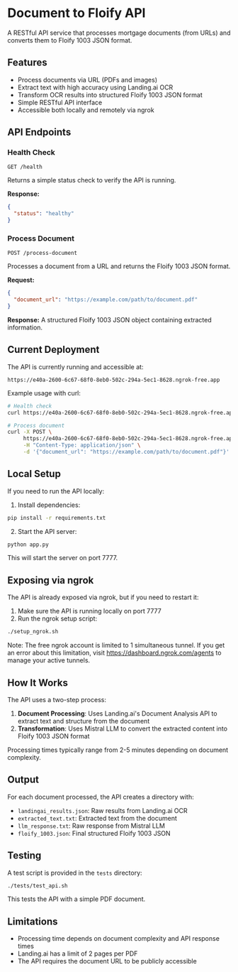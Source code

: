 # Document to Floify API

A RESTful API service that processes mortgage documents (from URLs) and converts them to Floify 1003 JSON format.

## Features

- Process documents via URL (PDFs and images)
- Extract text with high accuracy using Landing.ai OCR
- Transform OCR results into structured Floify 1003 JSON format
- Simple RESTful API interface
- Accessible both locally and remotely via ngrok

## API Endpoints

### Health Check

```
GET /health
```

Returns a simple status check to verify the API is running.

**Response:**
```json
{
  "status": "healthy"
}
```

### Process Document

```
POST /process-document
```

Processes a document from a URL and returns the Floify 1003 JSON format.

**Request:**
```json
{
  "document_url": "https://example.com/path/to/document.pdf"
}
```

**Response:**
A structured Floify 1003 JSON object containing extracted information.

## Current Deployment

The API is currently running and accessible at:

```
https://e40a-2600-6c67-68f0-8eb0-502c-294a-5ec1-8628.ngrok-free.app
```

Example usage with curl:

```bash
# Health check
curl https://e40a-2600-6c67-68f0-8eb0-502c-294a-5ec1-8628.ngrok-free.app/health

# Process document
curl -X POST \
     https://e40a-2600-6c67-68f0-8eb0-502c-294a-5ec1-8628.ngrok-free.app/process-document \
     -H "Content-Type: application/json" \
     -d '{"document_url": "https://example.com/path/to/document.pdf"}'
```

## Local Setup

If you need to run the API locally:

1. Install dependencies:
```bash
pip install -r requirements.txt
```

2. Start the API server:
```bash
python app.py
```

This will start the server on port 7777.

## Exposing via ngrok

The API is already exposed via ngrok, but if you need to restart it:

1. Make sure the API is running locally on port 7777
2. Run the ngrok setup script:
```bash
./setup_ngrok.sh
```

Note: The free ngrok account is limited to 1 simultaneous tunnel. If you get an error about this limitation, visit https://dashboard.ngrok.com/agents to manage your active tunnels.

## How It Works

The API uses a two-step process:

1. **Document Processing**: Uses Landing.ai's Document Analysis API to extract text and structure from the document
2. **Transformation**: Uses Mistral LLM to convert the extracted content into Floify 1003 JSON format

Processing times typically range from 2-5 minutes depending on document complexity.

## Output

For each document processed, the API creates a directory with:

- `landingai_results.json`: Raw results from Landing.ai OCR
- `extracted_text.txt`: Extracted text from the document
- `llm_response.txt`: Raw response from Mistral LLM
- `floify_1003.json`: Final structured Floify 1003 JSON

## Testing

A test script is provided in the `tests` directory:

```bash
./tests/test_api.sh
```

This tests the API with a simple PDF document.

## Limitations

- Processing time depends on document complexity and API response times
- Landing.ai has a limit of 2 pages per PDF
- The API requires the document URL to be publicly accessible 